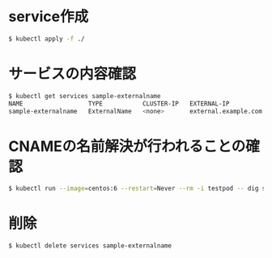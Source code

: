 # service作成
```bash
$ kubectl apply -f ./
```

# サービスの内容確認
```bash
$ kubectl get services sample-externalname
NAME                  TYPE           CLUSTER-IP   EXTERNAL-IP            PORT(S)   AGE
sample-externalname   ExternalName   <none>       external.example.com   <none>    23s
```

# CNAMEの名前解決が行われることの確認
```bash
$ kubectl run --image=centos:6 --restart=Never --rm -i testpod -- dig sample-externalname.default.svc.cluster.local CNAME
```

# 削除
```bash
$ kubectl delete services sample-externalname
```